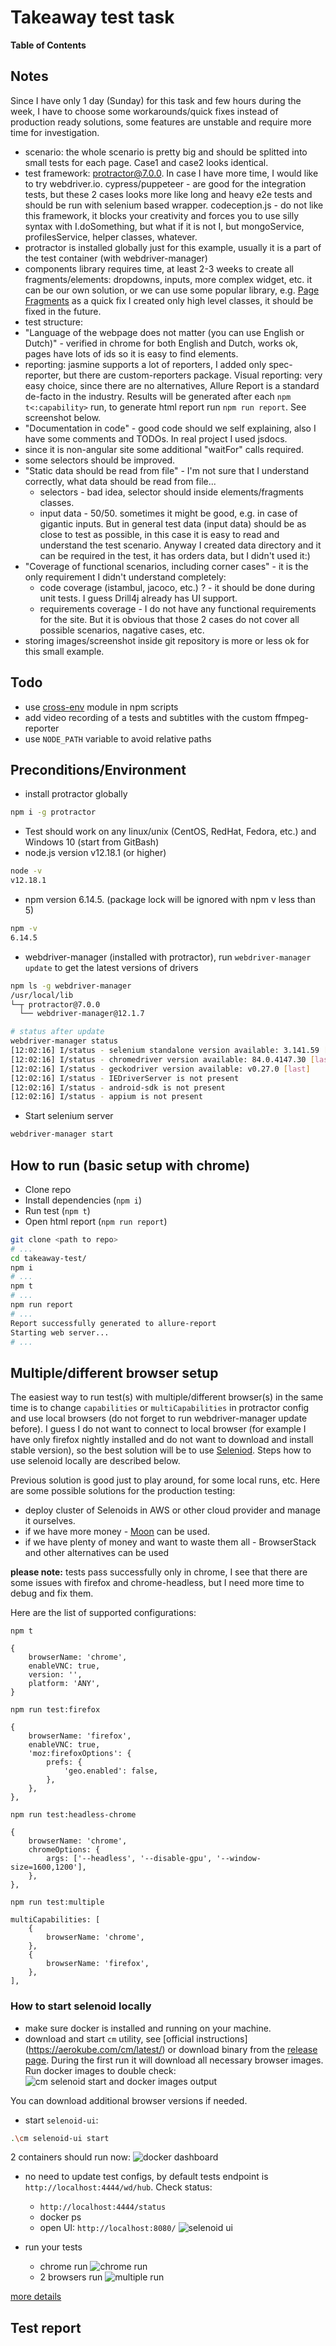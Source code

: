 # Takeaway test task

**Table of Contents**

## Notes
Since I have only 1 day (Sunday) for this task and few hours during the week, I have to choose some
workarounds/quick fixes instead of production ready solutions, some features are unstable and require more time for investigation.

- scenario: the whole scenario is pretty big and should be splitted into small tests for each page. Case1 and case2 looks identical.
- test framework: protractor@7.0.0. In case I have more time, I would like to try webdriver.io.
  cypress/puppeteer - are good for the integration tests, but these 2 cases looks more like long and heavy e2e tests
  and should be run with selenium based wrapper.
  codeception.js - do not like this framework, it blocks your creativity and forces you to use silly syntax with
  I.doSomething, but what if it is not I, but mongoService, profilesService, helper classes, whatever.
- protractor is installed globally just for this example, usually it is a part of the test container (with webdriver-manager)
- components library requires time, at least 2-3 weeks to create all fragments/elements: dropdowns, inputs, more complex widget, etc.
  it can be our own solution, or we can use some popular library, e.g. [Page Fragments](https://github.com/Xotabu4/protractor-element-extend)
  as a quick fix I created only high level classes, it should be fixed in the future.
- test structure:
- "Language of the webpage does not matter (you can use English or Dutch)" - verified in chrome for both English and Dutch, works ok,
  pages have lots of ids so it is easy to find elements. 
- reporting: jasmine supports a lot of reporters, I added only spec-reporter, but there are custom-reporters package.
  Visual reporting: very easy choice, since there are no alternatives, Allure Report is a standard de-facto in the industry.
  Results will be generated after each `npm t<:capability>` run, to generate html report run `npm run report`.
  See screenshot below.
- "Documentation in code" - good code should we self explaining, also I have some comments and TODOs.
  In real project I used  jsdocs. 
- since it is non-angular site some additional "waitFor" calls required.
- some selectors should be improved.
- "Static data should be read from file" - I'm not sure that I understand correctly, what data should be read from file...
  - selectors - bad idea, selector should inside elements/fragments classes.
  - input data - 50/50. sometimes it might be good, e.g. in case of gigantic inputs. But in general test data (input data)
    should be as close to test as possible, in this case it is easy to read and understand the test scenario.
    Anyway I created data directory and it can be required in the test, it has orders data, but I didn't used it:)
- "Coverage of functional scenarios, including corner cases" - it is the only requirement I didn't understand completely:
  - code coverage (istambul, jacoco, etc.) ? - it should be done during unit tests. I guess Drill4j already has UI support.
  - requirements coverage - I do not have any functional requirements for the site. But it is obvious that those 2 cases
    do not cover all possible scenarios, nagative cases, etc.
- storing images/screenshot inside git repository is more or less ok for this small example.

## Todo
- use [cross-env](https://www.npmjs.com/package/cross-env) module in npm scripts
- add video recording of a tests and subtitles with the custom ffmpeg-reporter
- use `NODE_PATH` variable to avoid relative paths
  
## Preconditions/Environment
* install protractor globally
```bash
npm i -g protractor
```
* Test should work on any linux/unix (CentOS, RedHat, Fedora, etc.) and Windows 10 (start from GitBash)
* node.js version v12.18.1 (or higher)
```bash
node -v
v12.18.1
```
* npm version 6.14.5. (package lock will be ignored with npm v less than 5)
```bash
npm -v
6.14.5
```
* webdriver-manager (installed with protractor), run `webdriver-manager update` to get the latest versions of drivers
```bash
npm ls -g webdriver-manager
/usr/local/lib
└─┬ protractor@7.0.0
  └── webdriver-manager@12.1.7

# status after update
webdriver-manager status
[12:02:16] I/status - selenium standalone version available: 3.141.59 [last]
[12:02:16] I/status - chromedriver version available: 84.0.4147.30 [last]
[12:02:16] I/status - geckodriver version available: v0.27.0 [last]
[12:02:16] I/status - IEDriverServer is not present
[12:02:16] I/status - android-sdk is not present
[12:02:16] I/status - appium is not present
```
* Start selenium server
```bash
webdriver-manager start
``` 

## How to run (basic setup with chrome)
* Clone repo
* Install dependencies (`npm i`)
* Run test (`npm t`)
* Open html report (```npm run report```)
```bash
git clone <path to repo>
# ...
cd takeaway-test/
npm i
# ...
npm t
# ...
npm run report
# ...
Report successfully generated to allure-report
Starting web server...
# ...
```

## Multiple/different browser setup
The easiest way to run test(s) with multiple/different browser(s) in the same time is to change `capabilities` or
`multiCapabilities` in protractor config and use local browsers (do not forget to run webdriver-manager update before).
I guess I do not want to connect to local browser (for example I have only firefox nightly installed and do not want to
download and install stable version), so the best solution will be to use [Seleniod](https://aerokube.com/selenoid/).
 Steps how to use selenoid locally are described below.
 
Previous solution is good just to play around, for some local runs, etc. Here are some possible solutions for the
production testing:
  - deploy cluster of Selenoids in AWS or other cloud provider and manage it ourselves.  
  - if we have more money - [Moon](https://aerokube.com/moon/) can be used.
  - if we have plenty of money and want to waste them all - BrowserStack and other alternatives can be used

**please  note:** tests pass successfully only in chrome, I see that there are some issues with firefox and chrome-headless,
but I need more time to debug and fix them.
 
Here are the list of supported configurations:

`npm t`
```
{
    browserName: 'chrome',
    enableVNC: true,
    version: '',
    platform: 'ANY',
}
```

`npm run test:firefox`

```
{
    browserName: 'firefox',
    enableVNC: true,
    'moz:firefoxOptions': {
        prefs: {
            'geo.enabled': false,
        },
    },
},
```

`npm run test:headless-chrome`

```
{
    browserName: 'chrome',
    chromeOptions: {
        args: ['--headless', '--disable-gpu', '--window-size=1600,1200'],
    },
},
```

`npm run test:multiple`

```
multiCapabilities: [
    {
        browserName: 'chrome',
    },
    {
        browserName: 'firefox',
    },
],
```
### How to start selenoid locally  
- make sure docker is installed and running on your machine.
- download and start `cm` utility, see [official instructions] (https://aerokube.com/cm/latest/) or download binary from the
[release page](https://github.com/aerokube/cm/releases). During the first run it will download all necessary browser images.
Run docker images to double check:
![cm selenoid start and docker images output](screenshots/cm-start.png "cm selenoid start and docker images output")

You can download additional browser versions if needed.
- start `selenoid-ui`:
```bash
.\cm selenoid-ui start
```
2 containers should run now:
![docker dashboard](screenshots/docker-containers-running.png "docker dashboard")

- no need to update test configs, by default tests endpoint is `http://localhost:4444/wd/hub`.
  Check status:
  - `http://localhost:4444/status`
  - docker ps
  - open UI: `http://localhost:8080/`
  ![selenoid ui](screenshots/selenoid-ui.png "selenoid-ui")

- run your tests
    - chrome run
    ![chrome run](screenshots/chrome-run.png "chrome run")
    - 2 browsers run
    ![multiple run](screenshots/multiple-run.png "multiple run")

[more details](https://aerokube.com/selenoid/latest/)

## Test report

